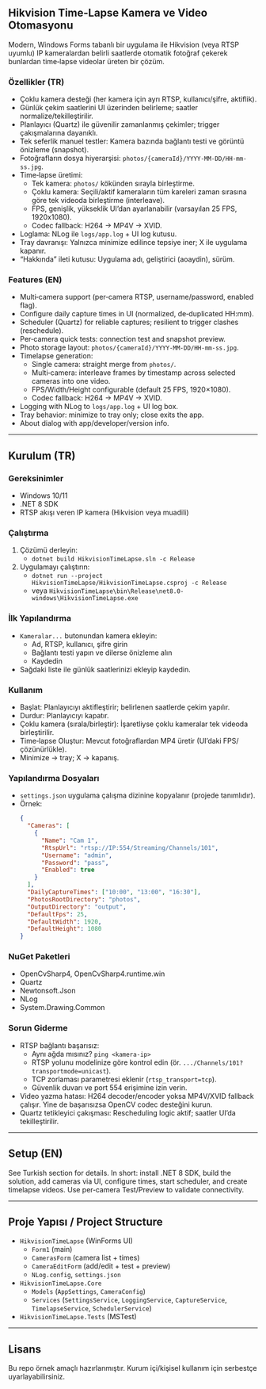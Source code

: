 ## Hikvision Time-Lapse Kamera ve Video Otomasyonu

Modern, Windows Forms tabanlı bir uygulama ile Hikvision (veya RTSP uyumlu) IP kameralardan belirli saatlerde otomatik fotoğraf çekerek bunlardan time‑lapse videolar üreten bir çözüm.

### Özellikler (TR)
- Çoklu kamera desteği (her kamera için ayrı RTSP, kullanıcı/şifre, aktiflik).
- Günlük çekim saatlerini UI üzerinden belirleme; saatler normalize/tekilleştirilir.
- Planlayıcı (Quartz) ile güvenilir zamanlanmış çekimler; trigger çakışmalarına dayanıklı.
- Tek seferlik manuel testler: Kamera bazında bağlantı testi ve görüntü önizleme (snapshot).
- Fotoğrafların dosya hiyerarşisi: `photos/{cameraId}/YYYY-MM-DD/HH-mm-ss.jpg`.
- Time‑lapse üretimi:
  - Tek kamera: `photos/` kökünden sırayla birleştirme.
  - Çoklu kamera: Seçili/aktif kameraların tüm kareleri zaman sırasına göre tek videoda birleştirme (interleave).
  - FPS, genişlik, yükseklik UI’dan ayarlanabilir (varsayılan 25 FPS, 1920x1080).
  - Codec fallback: H264 → MP4V → XVID.
- Loglama: NLog ile `logs/app.log` + UI log kutusu.
- Tray davranışı: Yalnızca minimize edilince tepsiye iner; X ile uygulama kapanır.
- “Hakkında” ileti kutusu: Uygulama adı, geliştirici (aoaydin), sürüm.

### Features (EN)
- Multi‑camera support (per‑camera RTSP, username/password, enabled flag).
- Configure daily capture times in UI (normalized, de‑duplicated HH:mm).
- Scheduler (Quartz) for reliable captures; resilient to trigger clashes (reschedule).
- Per‑camera quick tests: connection test and snapshot preview.
- Photo storage layout: `photos/{cameraId}/YYYY-MM-DD/HH-mm-ss.jpg`.
- Timelapse generation:
  - Single camera: straight merge from `photos/`.
  - Multi‑camera: interleave frames by timestamp across selected cameras into one video.
  - FPS/Width/Height configurable (default 25 FPS, 1920×1080).
  - Codec fallback: H264 → MP4V → XVID.
- Logging with NLog to `logs/app.log` + UI log box.
- Tray behavior: minimize to tray only; close exits the app.
- About dialog with app/developer/version info.

---

## Kurulum (TR)
### Gereksinimler
- Windows 10/11
- .NET 8 SDK
- RTSP akışı veren IP kamera (Hikvision veya muadili)

### Çalıştırma
1) Çözümü derleyin:
   - `dotnet build HikvisionTimeLapse.sln -c Release`
2) Uygulamayı çalıştırın:
   - `dotnet run --project HikvisionTimeLapse/HikvisionTimeLapse.csproj -c Release`
   - veya `HikvisionTimeLapse\bin\Release\net8.0-windows\HikvisionTimeLapse.exe`

### İlk Yapılandırma
- `Kameralar...` butonundan kamera ekleyin:
  - Ad, RTSP, kullanıcı, şifre girin
  - Bağlantı testi yapın ve dilerse önizleme alın
  - Kaydedin
- Sağdaki liste ile günlük saatlerinizi ekleyip kaydedin.

### Kullanım
- Başlat: Planlayıcıyı aktifleştirir; belirlenen saatlerde çekim yapılır.
- Durdur: Planlayıcıyı kapatır.
- Çoklu kamera (sırala/birleştir): İşaretliyse çoklu kameralar tek videoda birleştirilir.
- Time‑lapse Oluştur: Mevcut fotoğraflardan MP4 üretir (UI’daki FPS/çözünürlükle).
- Minimize → tray; X → kapanış.

### Yapılandırma Dosyaları
- `settings.json` uygulama çalışma dizinine kopyalanır (projede tanımlıdır).
- Örnek:
  ```json
  {
    "Cameras": [
      {
        "Name": "Cam 1",
        "RtspUrl": "rtsp://IP:554/Streaming/Channels/101",
        "Username": "admin",
        "Password": "pass",
        "Enabled": true
      }
    ],
    "DailyCaptureTimes": ["10:00", "13:00", "16:30"],
    "PhotosRootDirectory": "photos",
    "OutputDirectory": "output",
    "DefaultFps": 25,
    "DefaultWidth": 1920,
    "DefaultHeight": 1080
  }
  ```

### NuGet Paketleri
- OpenCvSharp4, OpenCvSharp4.runtime.win
- Quartz
- Newtonsoft.Json
- NLog
- System.Drawing.Common

### Sorun Giderme
- RTSP bağlantı başarısız:
  - Aynı ağda mısınız? `ping <kamera-ip>`
  - RTSP yolunu modelinize göre kontrol edin (ör. `.../Channels/101?transportmode=unicast`).
  - TCP zorlaması parametresi eklenir (`rtsp_transport=tcp`).
  - Güvenlik duvarı ve port 554 erişimine izin verin.
- Video yazma hatası: H264 decoder/encoder yoksa MP4V/XVID fallback çalışır. Yine de başarısızsa OpenCV codec desteğini kurun.
- Quartz tetikleyici çakışması: Rescheduling logic aktif; saatler UI’da tekilleştirilir.

---

## Setup (EN)
See Turkish section for details. In short: install .NET 8 SDK, build the solution, add cameras via UI, configure times, start scheduler, and create timelapse videos. Use per‑camera Test/Preview to validate connectivity.

---

## Proje Yapısı / Project Structure
- `HikvisionTimeLapse` (WinForms UI)
  - `Form1` (main)
  - `CamerasForm` (camera list + times)
  - `CameraEditForm` (add/edit + test + preview)
  - `NLog.config`, `settings.json`
- `HikvisionTimeLapse.Core`
  - `Models` (`AppSettings`, `CameraConfig`)
  - `Services` (`SettingsService`, `LoggingService`, `CaptureService`, `TimelapseService`, `SchedulerService`)
- `HikvisionTimeLapse.Tests` (MSTest)

---

## Lisans
Bu repo örnek amaçlı hazırlanmıştır. Kurum içi/kişisel kullanım için serbestçe uyarlayabilirsiniz.
